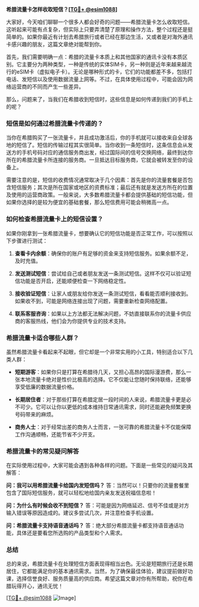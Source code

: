 **希腊流量卡怎样收取短信？[[TG💪+ @esim1088](https://t.me/s/esim1088)]**

大家好，今天咱们聊聊一个很多人都会好奇的问题——希腊流量卡怎么收取短信。这听起来可能有点复杂，但实际上只要弄清楚了原理和操作方法，整个过程还是挺简单的。如果你最近有计划去希腊旅行或者已经在那边生活，又或者是对海外通讯卡感兴趣的朋友，这篇文章绝对能帮到你。

首先，我们需要明确一点：希腊的流量卡本质上和其他国家的通讯卡没有本质区别。它主要分为两种类型，一种是传统的实体SIM卡，另一种则是近年来越来越流行的eSIM卡（虚拟电子卡）。无论是哪种形式的卡，它们的功能都差不多，包括打电话、发短信以及使用数据流量上网等。不过，在具体使用过程中，可能会因为网络运营商的不同而产生一些差异。

那么，问题来了，当我们在希腊收到短信时，这些信息是如何传递到我们的手机上的呢？

### 短信是如何通过希腊流量卡传递的？

当你在希腊购买了一张流量卡，并且成功激活后，你的手机就可以接收来自全球各地的短信了。短信的传输过程其实很简单。当你收到一条短信时，这条信息会从发送方的手机号码对应的通信服务商出发，经过国际间的信号交换网络，最终到达你所在的希腊流量卡所连接的服务商。一旦抵达目标服务商，它就会被转发至你的设备上。

需要注意的是，短信的收费情况通常取决于几个因素：首先是你的流量套餐是否包含短信服务；其次是所在国家或地区的资费标准；最后还有就是发送方所在的位置及使用的运营商政策。一般来说，大多数希腊流量卡都会提供基础的短信功能，但如果你选择的是较为便宜的基础套餐，那么短信费用可能会稍微高一点。

### 如何检查希腊流量卡上的短信设置？

如果你刚拿到一张希腊流量卡，想要确认它的短信功能是否正常工作，可以按照以下步骤进行测试：

1. **查看卡内余额**：确保你的账户有足够的资金来支持短信服务。如果余额不足，及时充值。
   
2. **发送测试短信**：尝试给自己或者朋友发送一条测试短信。这样不仅可以验证短信功能是否开启，还能顺便检查一下网络稳定性。
   
3. **接收验证短信**：让家人或朋友给你发送一条测试短信，看看能否顺利接收到。如果收不到，可能是网络连接出现了问题，需要重新检查网络配置。

4. **联系客服咨询**：如果以上方法都无法解决问题，不妨直接联系你的流量卡供应商的客服热线，他们会为你提供专业的技术支持。

### 希腊流量卡适合哪些人群？

虽然希腊流量卡看起来不起眼，但它却是一个非常实用的小工具，特别适合以下几类人群：

- **短期游客**：如果你只是打算在希腊待几天，又担心高昂的国际漫游费，那么一张本地流量卡绝对是性价比极高的选择。它不仅能让您随时保持联络，还能够享受低廉的数据流量价格。
  
- **长期居住者**：对于那些打算在希腊定居一段时间的人来说，希腊流量卡更是必不可少。它可以让你以更低的成本维持日常通讯需求，同时还能避免频繁更换号码带来的麻烦。

- **商务人士**：对于经常出差的商务人士而言，一张可靠的希腊流量卡不仅能保障工作沟通顺畅，还能节省不少开支。

### 希腊流量卡的常见疑问解答

在实际使用过程中，大家可能会遇到各种各样的问题。下面是一些常见的疑问及其解答：

**问：我可以用希腊流量卡给国内发短信吗？**
答：当然可以！只要你的流量套餐里包含了国际短信服务，就可以轻松地给国内亲友发送祝福信息啦！

**问：为什么有时候会收不到短信？**
答：可能是因为网络延迟、信号不佳或是对方输入错误等原因造成的。建议多尝试几次，并注意检查手机设置。

**问：希腊流量卡支持语音通话吗？**
答：绝大部分希腊流量卡都支持语音通话功能，具体还是要看您所选购的产品类型和个人需求。

### 总结

总的来说，希腊流量卡在处理短信方面表现得相当出色。无论是短期旅行还是长期居住，它都能满足你的基本通讯需求。当然，为了确保最佳体验，建议提前做好功课，选择信誉良好、服务质量高的供应商。希望这篇文章对你有所帮助，祝你在希腊玩得开心，通讯无忧！

[[TG💪+ @esim1088](https://t.me/s/esim1088) ![Image](https://i.postimg.cc/4NQfJmqS/Snipaste-2025-05-13-00-14-12.png)]